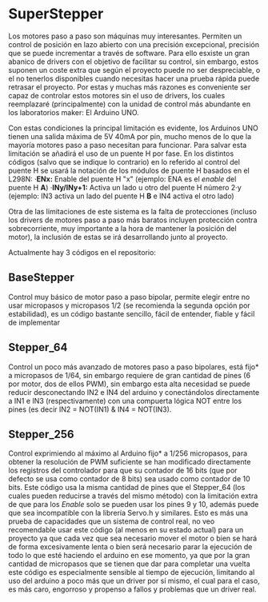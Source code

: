 # SuperStepper
Los motores paso a paso son máquinas muy interesantes. Permiten un control de posición en lazo abierto con una precisión excepcional, precisión que se puede incrementar a través de software. Para ello esxiste un gran abanico de drivers con el objetivo de facilitar su control, sin embargo, estos suponen un coste extra que según el proyecto puede no ser despreciable, o el no tenerlos disponibles cuando necesitas hacer una prueba rápida puede retrasar el proyecto. Por estas y muchas más razones es conveniente ser capaz de controlar estos motores sin el uso de drivers, los cuales reemplazaré (principalmente) con la unidad de control más abundante en los laboratorios maker: El Arduino UNO.

Con estas condiciones la principal limitación es evidente, los Arduinos UNO tienen una salida máxima de 5V 40mA por pin, mucho menos de lo que la mayoría motores paso a paso necesitan para funcionar. Para salvar esta limitación se añadirá el uso de un puente H por fase. En los distintos códigos (salvo que se indique lo contrario) en lo referido al control del puente H se usará la notación de los módulos de puente H basados en el L298N:
  ·**ENx:** Enable del puente H "x" (ejemplo: ENA es el _enable_ del puente H **A**)
  ·**INy/INy+1:** Activa un lado u otro del puente H número 2·y (ejemplo: IN3 activa un lado del puente H **B** e IN4 activa el otro lado)

Otra de las limitaciones de este sistema es la falta de protecciones (incluso los drivers de motores paso a paso más baratos incluyen protección contra sobrecorriente, muy importante a la hora de mantener la posición del motor), la inclusión de estas se irá desarrollando junto al proyecto.

Actualmente hay 3 códigos en el repositorio:

## BaseStepper
Control muy básico de motor paso a paso bipolar, permite elegir entre no usar micropasos y micropasos 1/2 (se recomienda la segunda opción por estabilidad), es un código bastante sencillo, fácil de entender, fiable y fácil de implementar

## Stepper_64
Control un poco más avanzado de motores paso a paso bipolares, está fijo* a micropasos de 1/64, sin embargo requiere de gran cantidad de pines (6 por motor, dos de ellos PWM), sin embargo esta alta necesidad se puede reducir desconectando IN2 e IN4 del arduino y conectándolos directamente a IN1 e IN3 (respectivamente) con una compuerta lógica NOT entre los pines (es decir IN2 = NOT(IN1) & IN4 = NOT(IN3).

## Stepper_256
Control exprimiendo al máximo al Arduino fijo* a 1/256 micropasos, para obtener la resolución de PWM suficiente se han modificado directamente los registros del controlador para que su contador de 16 bits (que por defecto se usa como contador de 8 bits) sea usado como contador de 10 bits. Este código usa la misma cantidad de pines que el Stepper_64 (los cuales pueden reducirse a través del mismo método) con la limitación extra de que para los _Enable_ solo se pueden usar los pines 9 y 10, además puede que sea incompatible con la librería Servo.h y similares. Esto es más una prueba de capacidades que un sistema de control real, no veo recomendable usar este código (al menos en su estado actual) para un proyecto ya que cada vez que sea necesario mover el motor o bien se hará de forma excesivamente lenta o bien será necesario parar la ejecución de todo lo que esté haciendo el arduino en ese momento, ya que por la gran cantidad de micropasos que se tienen que dar para completar una vuelta este código es especialmente sensible al tiempo de ejecución, limitando al uso del arduino a poco más que un driver por sí mismo, el cual para el caso, es más caro, engorroso y propenso a fallos y problemas que un driver real.
